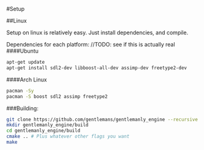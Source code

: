 #Setup

##Linux

Setup on linux is relatively easy. Just install dependencies, and compile. 

Dependencies for each platform:
//TODO: see if this is actually real
####Ubuntu
```bash
apt-get update
apt-get install sdl2-dev libboost-all-dev assimp-dev freetype2-dev
```

####Arch Linux
```bash
pacman -Sy
pacman -S boost sdl2 assimp freetype2
```

###Building:
```bash
git clone https://github.com/gentlemans/gentlemanly_engine --recursive
mkdir gentlemanly_engine/build
cd gentlemanly_engine/build
cmake .. # Plus whatever other flags you want
make 
```

